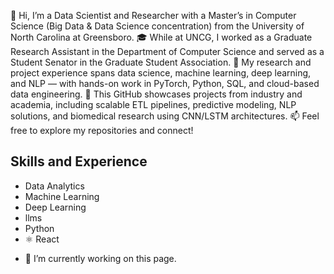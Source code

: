 👋 Hi, I’m a Data Scientist and Researcher with a Master’s in Computer Science (Big Data & Data Science concentration) from the University of North Carolina at Greensboro.
🎓 While at UNCG, I worked as a Graduate Research Assistant in the Department of Computer Science and served as a Student Senator in the Graduate Student Association.
🔬 My research and project experience spans data science, machine learning, deep learning, and NLP — with hands-on work in PyTorch, Python, SQL, and cloud-based data engineering.
📁 This GitHub showcases projects from industry and academia, including scalable ETL pipelines, predictive modeling, NLP solutions, and biomedical research using CNN/LSTM architectures.
📫 Feel free to explore my repositories and connect!

## Skills and Experience
* Data Analytics
* Machine Learning
* Deep Learning
* llms
* Python
* ⚛ React

- 🔭 I’m currently working on this page. 





<!--
**Amantej/amantej** is a ✨ _special_ ✨ repository because its `README.md` (this file) appears on your GitHub profile.

Here are some ideas to get you started:

- 🔭 I’m currently working on ...
- 🌱 I’m currently learning ...
- 👯 I’m looking to collaborate on ...
- 🤔 I’m looking for help with ...
- 💬 Ask me about ...
- 📫 How to reach me: ...
- 😄 Pronouns: ...
- ⚡ Fun fact: ...
-->
